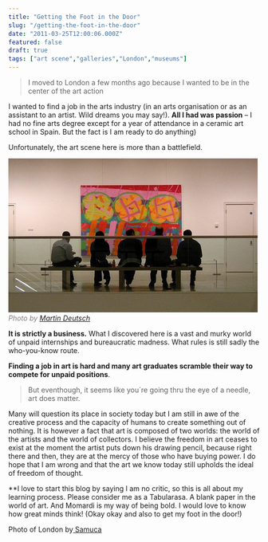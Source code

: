 ```yaml
---
title: "Getting the Foot in the Door"
slug: "/getting-the-foot-in-the-door"
date: "2011-03-25T12:00:06.000Z"
featured: false
draft: true
tags: ["art scene","galleries","London","museums"]
---
```



> I moved to London a few months ago because I wanted to be in the center of the art action

I wanted to find a job in the arts industry (in an arts organisation or as an assistant to an artist. Wild dreams you may say!). **All I had was passion** – I had no fine arts degree except for a year of attendance in a ceramic art school in Spain. But the fact is I am ready to do anything)

Unfortunately, the art scene here is more than a battlefield.

[![](./images/gallery_i06qmc.jpg "gallery")](./images/gallery_i06qmc.jpg)<span style="color: #808080;">*Photo by [Martin Deutsch](http://www.flickr.com/photos/teflon/3218406084/ "Art in your Lunch Break")*</span>

**It is strictly a business.** What I discovered here is a vast and murky world of unpaid internships and bureaucratic madness. What rules is still sadly the who-you-know route.

**Finding a job in art is hard and many art graduates scramble their way to compete for unpaid positions**.

> But eventhough, it seems like you´re going thru the eye of a needle, art does matter.

Many will question its place in society today but I am still in awe of the creative process and the capacity of humans to create something out of nothing. It is however a fact that art is composed of two worlds: the world of the artists and the world of collectors. I believe the freedom in art ceases to exist at the moment the artist puts down his drawing pencil, because right there and then, they are at the mercy of those who have buying power. I do hope that I am wrong and that the art we know today still upholds the ideal of freedom of thought.

**I love to start this blog by saying I am no critic, so this is all about my learning process. Please consider me as a Tabularasa. A blank paper in the world of art. And Momardi is my way of being bold. I would love to know how great minds think! (Okay okay and also to get my foot in the door!)

Photo of London by[ Samuca](http://www.flickr.com/photos/samucs/4604273326/ "London")



